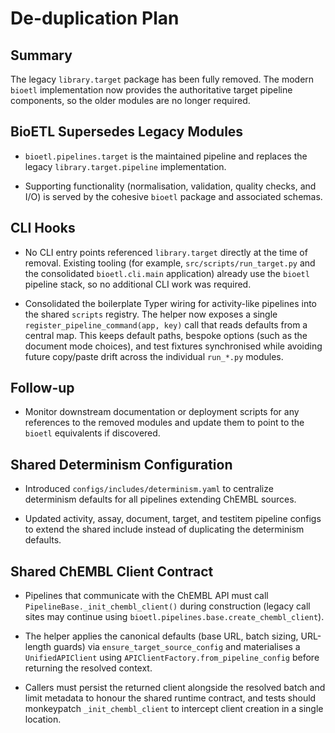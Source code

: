 # De-duplication Plan

## Summary

The legacy `library.target` package has been fully removed. The modern
`bioetl` implementation now provides the authoritative target pipeline
components, so the older modules are no longer required.

## BioETL Supersedes Legacy Modules

- `bioetl.pipelines.target` is the maintained pipeline and replaces the
  legacy `library.target.pipeline` implementation.

- Supporting functionality (normalisation, validation, quality checks, and I/O)
  is served by the cohesive `bioetl` package and associated schemas.

## CLI Hooks

- No CLI entry points referenced `library.target` directly at the time of
  removal. Existing tooling (for example, `src/scripts/run_target.py` and the
  consolidated `bioetl.cli.main` application) already use the `bioetl` pipeline
  stack, so no additional CLI work was required.

- Consolidated the boilerplate Typer wiring for activity-like pipelines into
  the shared `scripts` registry. The helper now exposes a single
  `register_pipeline_command(app, key)` call that reads defaults from a central
  map. This keeps default paths, bespoke options (such as the document mode
  choices), and test fixtures synchronised while avoiding future copy/paste
  drift across the individual `run_*.py` modules.

## Follow-up

- Monitor downstream documentation or deployment scripts for any references to
  the removed modules and update them to point to the `bioetl` equivalents if
  discovered.

## Shared Determinism Configuration

- Introduced `configs/includes/determinism.yaml` to centralize determinism
  defaults for all pipelines extending ChEMBL sources.

- Updated activity, assay, document, target, and testitem pipeline configs to
  extend the shared include instead of duplicating the determinism defaults.

## Shared ChEMBL Client Contract

- Pipelines that communicate with the ChEMBL API must call
  `PipelineBase._init_chembl_client()` during construction (legacy call sites
  may continue using `bioetl.pipelines.base.create_chembl_client`).

- The helper applies the canonical defaults (base URL, batch sizing,
  URL-length guards) via `ensure_target_source_config` and materialises a
  `UnifiedAPIClient` using `APIClientFactory.from_pipeline_config` before
  returning the resolved context.

- Callers must persist the returned client alongside the resolved batch and
  limit metadata to honour the shared runtime contract, and tests should
  monkeypatch `_init_chembl_client` to intercept client creation in a single
  location.

